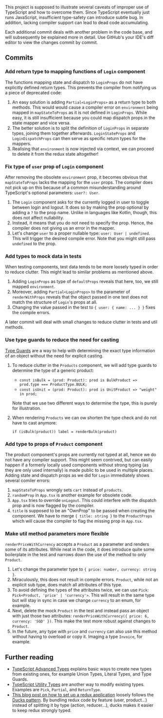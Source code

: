 This project is supposed to illustrate several caveats of improper use of TypeScript and how to overcome them. Since TypeScript eventually just runs JavaScript, insufficient type-safety can introduce subtle bug. In addition, lacking compiler support can lead to dead code accumulating. 

Each additional commit deals with another problem in the code base, and will subsequently be explained more in detail. Use GitHub's your IDE's diff editor to view the changes commit by commit.

## Commits

### Add return type to mapping functions of `Login` component

The functions mapping state and dispatch to `LoginProps` do not have explicitly defined return types. This prevents the compiler from notifying us a piece of deprecated code:
1. An easy solution is adding `Partial<LoginProps>` as a return type to both methods. This would would cause a compiler error on `environment` being mapped in `mapStateToProps` as it is not defined in `LoginProps`. While easy, it is still insufficient because you could map dispatch props in the state mapper and vice versa.
2. The better solution is to split the definition of `LoginProps` in separate types, joining them together afterwards. `LoginStateProps` and `LoginDispatchProps` can then serve as specific return types for the mappers.
3. Realising that `environment` is now injected via context, we can proceed to delete it from the redux state altogether!

### Fix type of `user` prop of `Login` component

After removing the obsolete `environment` prop, it becomes obvious that `mapStateToProps` lacks the mapping for the `user` props. The compiler does not pick up on this because of a common misunderstanding around TypeScript's optional parameters: `user?: User`.
1. The `Login` component asks for the currently logged in user to toggle between login and logout. It does so by making the prop optional by adding a `?` to the prop name. Unlike in languages like Kotlin, though, this does not affect nullability.
2. Instead, it means that you do not need to specify the prop. Hence, the compiler does not giving us an error in the mapper.
3. Let's change `user` to a proper nullable type: `user: User | undefined`. This will trigger the desired compile error. Note that you might still pass `undefined` to the prop.

### Add types to mock data in tests

When testing components, test data tends to be more loosely typed in order to reduce clutter. This might lead to similar problems as mentioned above.
1. Adding `LoginProps` as type of `defaultProps` reveals that here, too, we still mapped `environment`.
2. Moreover, adding `Partial<LoginProps>` to the parameter of `renderWithProps` reveals that the object passed in one test does not match the structure of `Login`'s props at all.
3. Changing the value passed in the test to `{ user: { name: ... } }` fixes the compile errors.

A later commit will deal with small changes to reduce clutter in tests and util methods.

### Use type guards to reduce the need for casting

[Type Guards](https://www.typescriptlang.org/docs/handbook/advanced-types.html#type-guards-and-differentiating-types) are a way to help with determining the exact type information of an object without the need for explicit casting.
1. To reduce clutter in the `Products` component, we will add type guards to determine the type of a generic product:
    - `const isBulk = (prod: Product): prod is BulkProduct => prod.type === ProductType.BULK;`
    - `const isUnit = (prod: Product): prod is UnitProduct => "weight" in prod;`

    Note that we use two different ways to determine the type, this is purely for illustration.
2. When rendering `Products` we can ow shorten the type check and do not have to cast anymore: 
    
    `if (isBulk(product)) label = renderBulk(product)`

### Add type to props of `Product` component

The product component's props are currently not typed at all, hence we do not have any compiler support. This might seem contrived, but can easily happen if a formerly locally used components without strong typing (as they are only used internally) is made public to be used in multiple places. Adding state and dispatch props as we did for `Login` immediately shows several comiler errors:
1. `mapStateToProps` wrongly sets `cart` instead of `products`.
2. `randomProp` in `App.tsx` is another example for obsolete code.
3. `App.tsx` tries to override `onLogout`. This could interfere with the dispatch prop and is now flagged by the compiler.
4. `title` is supposed to be an "OwnProp" to be passed when creating the component. We have to merge `{ title: string }` to the `ProductProps` which will cause the compiler to flag the missing prop in `App.tsx`.

### Make util method parameters more flexible

`renderPriceWithCurrency` accepts a `Product` as a parameter and renders some of its attributes. While neat in the code, it does introduce quite some boilerplate in the test and narrows down the use of the method to only `Product`.
1. Let's change the parameter type to `{ price: number, currency: string }`.
2. Miraculously, this does not result in compile errors. `Product`, while not an explicit sub type, does match all attributes of this type.
3. To avoid defining the types of the attributes twice, we can use `Pick`: `Pick<Product, 'price' | 'currency'>`. This will result in the same type but will stay in sync in case we change `currency` to an enum, for example.
4. Next, delete the mock `Product` in the test and instead pass an object with just those two attributes: `renderPriceWithCurrency({ price: 6, currency: 'SGD' })`. This make the test more robust against changes to `Product`.
5. In the future, any type with `price` and `currency` can also use this method without having to overload or copy it. Imaging a type `Invoice`, for example.

## Further reading
* [TypeScript Advanced Types](https://www.typescriptlang.org/docs/handbook/advanced-types.html) explains basic ways to create new types from existing ones, for example Union Types, Literal Types, and Type Guards.
* [TypeScript Utility Types](https://www.typescriptlang.org/docs/handbook/utility-types.html) are another way to modify existing types. Examples are `Pick`, `Partial`, and `ReturnType`.
* [This blog post on how to set up a redux application](https://levelup.gitconnected.com/set-up-a-typescript-react-redux-project-35d65f14b869) loosely follows the [Ducks pattern](https://redux.js.org/style-guide/style-guide#structure-files-as-feature-folders-or-ducks). By bundling redux code by feature (user, product...) instead of splitting it by type (action, reducer...), ducks makes it easier to keep redux strongly typed.

